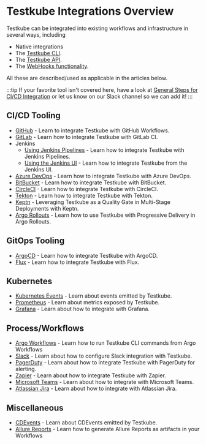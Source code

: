 # Testkube Integrations Overview

Testkube can be integrated into existing workflows and infrastructure in several ways, including 
- Native integrations
- The [Testkube CLI](/articles/install/cli).
- The [Testkube API](/openapi/overview).
- The [WebHooks functionality](/articles/webhooks).

All these are described/used as applicable in the articles below.

:::tip
If your favorite tool isn't covered here, have a look at [General Steps for CI/CD Integration](/articles/cicd-overview#general-steps-for-cicd-integration) or let
us know on our Slack channel so we can add it!
:::

## CI/CD Tooling

- [GitHub](/articles/github-actions) - Learn to integrate Testkube with GitHub Workflows.
- [GitLab](/articles/gitlab) - Learn how to integrate Testkube with GitLab CI.
- Jenkins
  - [Using Jenkins Pipelines](/articles/jenkins) - Learn how to integrate Testkube with Jenkins Pipelines.
  - [Using the Jenkins UI](/articles/jenkins-ui) - Learn how to integrate Testkube from the Jenkins UI.
- [Azure DevOps](/articles/azure) - Learn how to integrate Testkube with Azure DevOps.
- [BitBucket](https://testkube.io/learn/unleashing-the-power-of-ci-cd-testing-with-bitbucket-and-testkube) - Learn how to integrate Testkube with BitBucket.
- [CircleCI](/articles/circleci) - Learn how to integrate Testkube with CircleCI.
- [Tekton](/articles/tekton) - Learn how to integrate Testkube with Tekton.
- [Keptn](https://testkube.io/learn/leveraging-testkube-as-a-quality-gate-in-multi-stage-deployments-with-keptn) - Leveraging Testkube as a Quality Gate in Multi-Stage Deployments with Keptn.
- [Argo Rollouts](argorollouts-integration) - Learn how to use Testkube with Progressive Delivery in Argo Rollouts.

## GitOps Tooling

- [ArgoCD](/articles/argocd-integration) - Learn how to integrate Testkube with ArgoCD.
- [Flux](/articles/flux-integration) - Learn how to integrate Testkube with Flux.

## Kubernetes

- [Kubernetes Events](/articles/k8s-events) - Learn about events emitted by Testkube.
- [Prometheus](/articles/metrics) - Learn about metrics exposed by Testkube.
- [Grafana](/articles/grafana) - Learn about how to integrate with Grafana.

## Process/Workflows

- [Argo Workflows](/articles/argoworkflows-integration) - Learn how to run Testkube CLI commands from Argo Workflows
- [Slack](/articles/slack-integration) - Learn about how to configure Slack integration with Testkube.
- [PagerDuty](https://testkube.io/learn/critical-test-based-alerting-with-pagerduty-and-testkube) - Learn about how to integrate Testkube with PagerDuty for alerting.
- [Zapier](https://testkube.io/learn/integrating-testkube-and-zapier-for-instant-email-alerts) - Learn about how to integrate Testkube with Zapier.
- [Microsoft Teams](/articles/teams-integration) - Learn about how to integrate with Microsoft Teams.
- [Atlassian Jira](/articles/jira-integration) - Learn about how to integrate with Atlassian Jira.

## Miscellaneous
 
- [CDEvents](/articles/cd-events) - Learn about CDEvents emitted by Testkube.
- [Allure Reports](allure-reports) - Learn how to generate Allure Reports as artifacts in your Workflows
